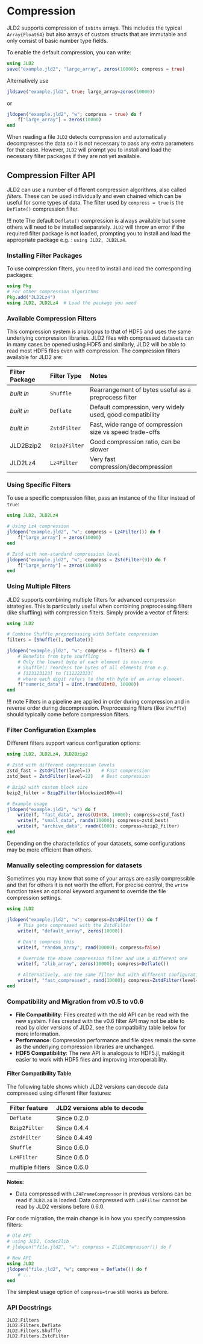 # Compression

JLD2 supports compression of `isbits` arrays. This includes the typical `Array{Float64}`
but also arrays of custom structs that are immutable and only consist of basic number
type fields.

To enable the default compression, you can write:
```julia
using JLD2
save("example.jld2", "large_array", zeros(10000); compress = true)
```
Alternatively use
```julia
jldsave("example.jld2", true; large_array=zeros(10000))
```
or
```julia
jldopen("example.jld2", "w"; compress = true) do f
    f["large_array"] = zeros(10000)
end
```

When reading a file `JLD2` detects compression and automatically decompresses the data
so it is not necessary to pass any extra parameters for that case.
However, `JLD2` will prompt you to install and load the necessary filter packages if they are
not yet available.

## Compression Filter API

JLD2 can use a number of different compression algorithms, also called *filter*s.
These can be used individually and even chained which can be useful for some types of data.
The filter used by `compress = true` is the `Deflate()` compression filter.

!!! note
    The default `Deflate()` compression is always available but some others will need to be
    installed separately.
    `JLD2` will throw an error if the required filter package is not loaded, prompting
    you to install and load the appropriate package e.g. : `using JLD2, JLD2Lz4`.

### Installing Filter Packages

To use compression filters, you need to install and load the corresponding packages:

```julia
using Pkg
# For other compression algorithms
Pkg.add("JLD2Lz4")
using JLD2, JLD2Lz4  # Load the package you need
```

### Available Compression Filters

This compression system is analogous to that of HDF5 and uses the same underlying compression
libraries. JLD2 files with compressed datasets can in many cases be opened using HDF5 and
similarly, JLD2 will be able to read most HDF5 files even with compression.
The compression filters available for JLD2 are:

| Filter Package | Filter Type       | Notes                                                        |
|:---------------|:------------------|:-------------------------------------------------------------|
| *built in*     | `Shuffle`         | Rearrangement of bytes useful as a preprocess filter         |
| *built in*     | `Deflate`         | Default compression, very widely used, good compatibility    |
| *built in*     | `ZstdFilter`      | Fast, wide range of compression size vs speed trade-offs     |
| JLD2Bzip2      | `Bzip2Filter`     | Good compression ratio, can be slower                        |
| JLD2Lz4        | `Lz4Filter`       | Very fast compression/decompression                          |

### Using Specific Filters

To use a specific compression filter, pass an instance of the filter instead of `true`:

```julia
using JLD2, JLD2Lz4

# Using Lz4 compression
jldopen("example.jld2", "w"; compress = Lz4Filter()) do f
    f["large_array"] = zeros(10000)
end

# Zstd with non-standard compression level
jldopen("example.jld2", "w"; compress = ZstdFilter(9)) do f
    f["large_array"] = zeros(10000)
end
```


### Using Multiple Filters

JLD2 supports combining multiple filters for advanced compression strategies.
This is particularly useful when combining preprocessing filters (like shuffling) with
compression filters. Simply provide a vector of filters:

```julia
using JLD2

# Combine Shuffle preprocessing with Deflate compression
filters = [Shuffle(), Deflate()]

jldopen("example.jld2", "w"; compress = filters) do f
    # Benefits from byte shuffling
    # Only the lowest byte of each element is non-zero
    # Shuffle() reorders the bytes of all elements from e.g.
    # [123123123] to [111222333]
    # where each digit refers to the nth byte of an array element.
    f["numeric_data"] = UInt.(rand(UInt8, 10000))
end
```

!!! note
    Filters in a pipeline are applied in order during compression and in reverse
    order during decompression. Preprocessing filters (like `Shuffle`)
    should typically come before compression filters.


### Filter Configuration Examples

Different filters support various configuration options:

```julia
using JLD2, JLD2Lz4, JLD2Bzip2

# Zstd with different compression levels
zstd_fast = ZstdFilter(level=1)    # Fast compression
zstd_best = ZstdFilter(level=22)   # Best compression

# Bzip2 with custom block size
bzip2_filter = Bzip2Filter(blocksize100k=4)

# Example usage
jldopen("example.jld2", "w") do f
    write(f, "fast_data", zeros(UInt8, 10000); compress=zstd_fast)
    write(f, "small_data", randn(10000); compress=zstd_best)
    write(f, "archive_data", randn(1000); compress=bzip2_filter)
end
```

Depending on the characteristics of your datasets, some configurations may be more efficient
than others.

### Manually selecting compression for datasets

Sometimes you may know that some of your arrays are easily compressible and
that for others it is not worth the effort. For precise control, the
`write` function takes an optional keyword argument to override the file compression
settings.

```julia
using JLD2

jldopen("example.jld2", "w"; compress=ZstdFilter()) do f
    # This gets compressed with the ZstdFilter
    write(f, "default_array", zeros(10000))

    # Don't compress this
    write(f, "random_array", rand(10000); compress=false)

    # Override the above compression filter and use a different one
    write(f, "zlib_array", zeros(10000); compress=Deflate())

    # Alternatively, use the same filter but with different configuration
    write(f, "fast_compressed", rand(10000); compress=ZstdFilter(level= -20))
end
```

### Compatibility and Migration from v0.5 to v0.6

- **File Compatibility**: Files created with the old API can be read with the new system.
  Files created with the v0.6 filter API may not be able to read by older versions of JLD2, see the compatibility table below for more information.
- **Performance**: Compression performance and file sizes remain the same as the
  underlying compression libraries are unchanged.
- **HDF5 Compatibility**: The new API is analogous to HDF5.jl, making it easier to
  work with HDF5 files and improving interoperability.

#### Filter Compatibility Table

The following table shows which JLD2 versions can decode data compressed using different filter features:

| Filter feature | JLD2 versions able to decode |
|:------------|:---------------|
| `Deflate` | Since 0.2.0|
| `Bzip2Filter` | Since 0.4.4|
| `ZstdFilter` | Since 0.4.49|
| `Shuffle` | Since 0.6.0 |
| `Lz4Filter` | Since 0.6.0 |
| multiple filters | Since 0.6.0 |

**Notes:**
- Data compressed with `LZ4FrameCompressor` in previous versions
can be read if `JLD2Lz4` is loaded.
Data compressed with `Lz4Filter` cannot be read by JLD2 versions before 0.6.0.

For code migration, the main change is in how you specify compression filters:

```julia
# Old API
# using JLD2, CodecZlib
# jldopen("file.jld2", "w"; compress = ZlibCompressor()) do f

# New API
using JLD2
jldopen("file.jld2", "w"; compress = Deflate()) do f
    # ...
end
```

The simplest usage option of `compress=true` still works as before.


### API Docstrings

```@docs
JLD2.Filters
JLD2.Filters.Deflate
JLD2.Filters.Shuffle
JLD2.Filters.ZstdFilter
```
